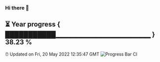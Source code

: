 ### Hi there 👋
⏳ Year progress { ███████████▁▁▁▁▁▁▁▁▁▁▁▁▁▁▁▁▁▁▁ } 38.23 %
---
⏰ Updated on Fri, 20 May 2022 12:35:47 GMT
![Progress Bar CI](https://github.com/liununu/liununu/workflows/Progress%20Bar%20CI/badge.svg)
